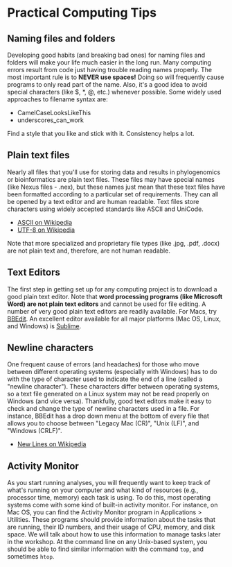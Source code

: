 # Practical Computing Tips

## Naming files and folders

Developing good habits (and breaking bad ones) for naming files and folders will make your life much easier in the long run. Many computing errors result from code just having trouble reading names properly. The most important rule is to __NEVER use spaces!__ Doing so will frequently cause programs to only read part of the name. Also, it's a good idea to avoid special characters (like $, \*, @, etc.) whenever possible. Some widely used approaches to filename syntax are:

- CamelCaseLooksLikeThis
- underscores_can_work

Find a style that you like and stick with it. Consistency helps a lot.

## Plain text files
	
Nearly all files that you'll use for storing data and results in phylogenomics or bioinformatics are plain text files. These files may have special names (like Nexus files - .nex), but these names just mean that these text files have been formatted according to a particular set of requirements. They can all be opened by a text editor and are human readable. Text files store characters using widely accepted standards like ASCII and UniCode.

- [ASCII on Wikipedia](https://en.wikipedia.org/wiki/ASCII)
- [UTF-8 on Wikipedia](https://en.wikipedia.org/wiki/UTF-8)

Note that more specialized and proprietary file types (like .jpg, .pdf, .docx) are not plain text and, therefore, are not human readable.

## Text Editors

The first step in getting set up for any computing project is to download a good plain text editor. Note that __word processing programs (like Microsoft Word) are not plain text editors__ and cannot be used for file editing. A number of very good plain text editors are readily available. For Macs, try [BBEdit](https://www.barebones.com/products/bbedit/). An excellent editor available for all major platforms (Mac OS, Linux, and Windows) is [Sublime](https://www.sublimetext.com/3). 

## Newline characters
	
One frequent cause of errors (and headaches) for those who move between different operating systems (especially with Windows) has to do with the type of character used to indicate the end of a line (called a "newline character"). These characters differ between operating systems, so a text file generated on a Linux system may not be read properly on Windows (and vice versa). Thankfully, good text editors make it easy to check and change the type of newline characters used in a file. For instance, BBEdit has a drop down menu at the bottom of every file that allows you to choose between "Legacy Mac (CR)", "Unix (LF)", and "Windows (CRLF)".
	
- [New Lines on Wikipedia](https://en.wikipedia.org/wiki/Newline)

## Activity Monitor

As you start running analyses, you will frequently want to keep track of what's running on your computer and what kind of resources (e.g., processor time, memory) each task is using. To do this, most operating systems come with some kind of built-in activity monitor. For instance, on Mac OS, you can find the Activity Monitor program in Applications > Utilities. These programs should provide information about the tasks that are running, their ID numbers, and their usage of CPU, memory, and disk space. We will talk about how to use this information to manage tasks later in the workshop. At the command line on any Unix-based system, you should be able to find similar information with the command `top`, and sometimes `htop`.
